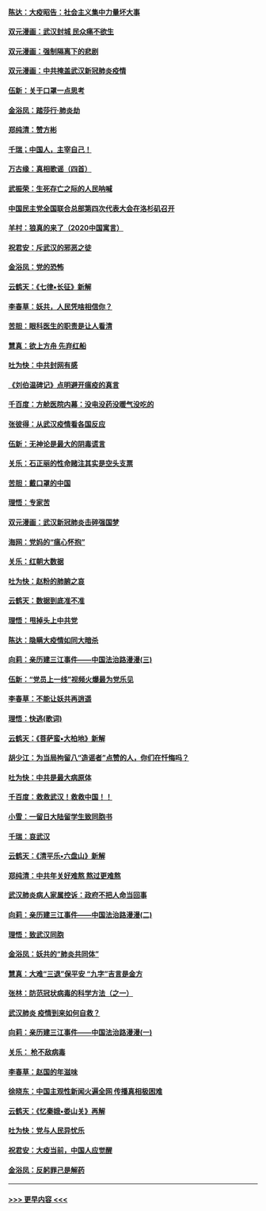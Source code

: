 #### [陈达：大疫昭告：社会主义集中力量坏大事](../pages/nsc993/n11859419.md?t=02120202) 
#### [双元漫画：武汉封城 民众痛不欲生](../pages/nsc993/n11859287.md?t=02120202) 
#### [双元漫画：强制隔离下的悲剧](../pages/nsc993/n11859244.md?t=02120202) 
#### [双元漫画：中共掩盖武汉新冠肺炎疫情](../pages/nsc993/n11858249.md?t=02120202) 
#### [伍新：关于口罩一点思考](../pages/nsc993/n11859195.md?t=02120202) 
#### [金浴凤：踏莎行‧肺炎劫](../pages/nsc993/n11858227.md?t=02120202) 
#### [郑纯清：赞方彬](../pages/nsc993/n11856803.md?t=02120202) 
#### [千瑞；中国人，主宰自己！](../pages/nsc993/n11856793.md?t=02120202) 
#### [万古缘：真相歌谣（四首）](../pages/nsc993/n11856263.md?t=02120202) 
#### [武振荣：生死存亡之际的人民呐喊](../pages/nsc993/n11856256.md?t=02120202) 
#### [中国民主党全国联合总部第四次代表大会在洛杉矶召开](../pages/nsc993/n11856344.md?t=02120202) 
#### [羊村：狼真的来了（2020中国寓言）](../pages/nsc993/n11856229.md?t=02120202) 
#### [祝君安：斥武汉的邪恶之徒](../pages/nsc993/n11855861.md?t=02120202) 
#### [金浴凤：党的恐怖](../pages/nsc993/n11855849.md?t=02120202) 
#### [云鹤天：《七律▪长征》新解](../pages/nsc993/n11855479.md?t=02120202) 
#### [李春草：妖共，人民凭啥相信你？](../pages/nsc993/n11855196.md?t=02120202) 
#### [苦胆：眼科医生的职责是让人看清](../pages/nsc993/n11853840.md?t=02120202) 
#### [慧真：欲上方舟 先弃红船](../pages/nsc993/n11853483.md?t=02120202) 
#### [吐为快：中共封网有感](../pages/nsc993/n11852575.md?t=02120202) 
#### [《刘伯温碑记》点明避开瘟疫的真言](../pages/nsc993/n11852128.md?t=02120202) 
#### [千百度：方舱医院内幕：没电没药没暖气没吃的](../pages/nsc993/n11850211.md?t=02120202) 
#### [张彼得：从武汉疫情看各国反应](../pages/nsc993/n11850102.md?t=02120202) 
#### [伍新：无神论是最大的阴毒谎言](../pages/nsc993/n11846129.md?t=02120202) 
#### [关乐：石正丽的性命赌注其实是空头支票](../pages/nsc993/n11846109.md?t=02120202) 
#### [苦胆：戴口罩的中国](../pages/nsc993/n11845576.md?t=02120202) 
#### [理悟：专家苦](../pages/nsc993/n11845564.md?t=02120202) 
#### [双元漫画：武汉新冠肺炎击碎强国梦](../pages/nsc993/n11843320.md?t=02120202) 
#### [海网：党妈的“瘟心怀抱”](../pages/nsc993/n11840740.md?t=02120202) 
#### [关乐：红朝大数据](../pages/nsc993/n11840675.md?t=02120202) 
#### [吐为快：赵粉的肺腑之哀](../pages/nsc993/n11840618.md?t=02120202) 
#### [云鹤天：数据到底准不准](../pages/nsc993/n11840325.md?t=02120202) 
#### [理悟：甩掉头上中共党](../pages/nsc993/n11838826.md?t=02120202) 
#### [陈达：隐瞒大疫情如同大暗杀](../pages/nsc993/n11838771.md?t=02120202) 
#### [向莉：亲历建三江事件——中国法治路漫漫(三)](../pages/nsc993/n11831825.md?t=02120202) 
#### [伍新：“党员上一线”视频火爆最为党乐见](../pages/nsc993/n11838200.md?t=02120202) 
#### [李春草：不能让妖共再逍遥](../pages/nsc993/n11838102.md?t=02120202) 
#### [理悟：快逃(歌词)](../pages/nsc993/n11838083.md?t=02120202) 
#### [云鹤天：《菩萨蛮▪大柏地》新解](../pages/nsc993/n11838059.md?t=02120202) 
#### [胡少江：为当局拘留八“造谣者”点赞的人，你们在忏悔吗？](../pages/nsc993/n11836801.md?t=02120202) 
#### [吐为快：中共是最大病原体](../pages/nsc993/n11836748.md?t=02120202) 
#### [千百度：救救武汉！救救中国！！](../pages/nsc993/n11836145.md?t=02120202) 
#### [小雪：一留日大陆留学生致同胞书](../pages/nsc993/n11834624.md?t=02120202) 
#### [千瑞：哀武汉](../pages/nsc993/n11833647.md?t=02120202) 
#### [云鹤天：《清平乐▪六盘山》新解](../pages/nsc993/n11833611.md?t=02120202) 
#### [郑纯清：中共年关好难熬 熬过更难熬](../pages/nsc993/n11833489.md?t=02120202) 
#### [武汉肺炎病人家属控诉：政府不把人命当回事](../pages/nsc993/n11833205.md?t=02120202) 
#### [向莉：亲历建三江事件——中国法治路漫漫(二)](../pages/nsc993/n11829102.md?t=02120202) 
#### [理悟：致武汉同胞](../pages/nsc993/n11831522.md?t=02120202) 
#### [金浴凤：妖共的“肺炎共同体”](../pages/nsc993/n11829448.md?t=02120202) 
#### [慧真：大难“三退”保平安 “九字”吉言是金方](../pages/nsc993/n11829501.md?t=02120202) 
#### [张林：防范冠状病毒的科学方法（之一）](../pages/nsc993/n11828618.md?t=02120202) 
#### [武汉肺炎 疫情到来如何自救？](../pages/nsc993/n11827632.md?t=02120202) 
#### [向莉：亲历建三江事件——中国法治路漫漫(一)](../pages/nsc993/n11827190.md?t=02120202) 
#### [关乐： 枪不敌病毒](../pages/nsc993/n11826746.md?t=02120202) 
#### [李春草：赵国的年滋味](../pages/nsc993/n11826321.md?t=02120202) 
#### [徐晓东：中国主观性新闻火遍全网 传播真相极困难](../pages/nsc993/n11826508.md?t=02120202) 
#### [云鹤天：《忆秦娥▪娄山关》再解](../pages/nsc993/n11824682.md?t=02120202) 
#### [吐为快：党与人民异忧乐](../pages/nsc993/n11824660.md?t=02120202) 
#### [祝君安：大疫当前，中国人应觉醒](../pages/nsc993/n11821946.md?t=02120202) 
#### [金浴凤：反躬罪己是解药](../pages/nsc993/n11820280.md?t=02120202) 

----
#### [ >>> 更早内容 <<< ](../indexes/nsc993-earlier.md)
